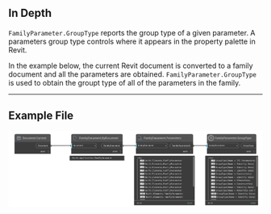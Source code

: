 ## In Depth
`FamilyParameter.GroupType` reports the group type of a given parameter. A parameters group type controls where it appears in the property palette in Revit.

In the example below, the current Revit document is converted to a family document and all the parameters are obtained. `FamilyParameter.GroupType` is used to obtain the groupt type of all of the parameters in the family.
___
## Example File

![FamilyParameter.GroupType](./Revit.Elements.FamilyParameter.GroupType_img.jpg)